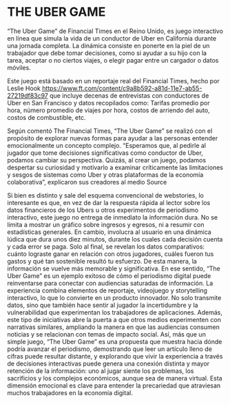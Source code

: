 # THE UBER GAME



“The Uber Game” de  Financial Times en el Reino Unido, es juego interactivo en línea que simula la vida de un conductor de Uber en California durante una jornada completa. La dinámica consiste en ponerte en la piel de un trabajador que debe tomar decisiones, como si ayudar a su hijo con la tarea, aceptar o no ciertos viajes, o elegir pagar entre un cargador o datos móviles. 

Este juego está basado en un reportaje real del Financial Times, hecho por Leslie Hook https://www.ft.com/content/c9a8b592-a81d-11e7-ab55-27219df83c97 que incluye decenas de entrevistas con conductores de Uber en San Francisco y datos recopilados como: Tarifas promedio por hora, número promedio de viajes por hora, costos de arriendo del auto, costos de combustible, etc.

Según comentó The Financial Times, “The Uber Game” se realizó con el propósito de explorar nuevas formas para ayudar a las personas entender emocionalmente un concepto complejo. “Esperamos que, al pedirle al jugador que tome decisiones significativas como conductor de Uber, podamos cambiar su perspectiva. Quizás, al crear un juego, podamos despertar su curiosidad y motivarlo a examinar críticamente las limitaciones y sesgos de sistemas como Uber y otras plataformas de la economía colaborativa”, explicaron sus creadores al medio Source



Si bien es distinto y sale del esquema convencional de webstories, lo interesante es que,  en vez de dar la respuesta rápida al lector sobre los datos financieros de los Ubers u otros experimentos de periodismo interactivo, este juego no entrega de inmediato la información dura. No se limita a mostrar un gráfico sobre ingresos y egresos, ni a resumir con estadísticas generales. En cambio, involucra al usuario en una dinámica lúdica que dura unos diez minutos, durante los cuales cada decisión cuenta y cada error se paga. Solo al final, se revelan los datos comparativos: cuánto lograste ganar en relación con otros jugadores, cuáles fueron tus gastos y qué tan sostenible resultó tu esfuerzo. De esta manera, la información se vuelve más memorable y significativa.
En ese sentido, “The Uber Game” es un ejemplo exitoso de cómo el periodismo digital puede reinventarse para conectar con audiencias saturadas de información. La experiencia combina elementos de reportaje, videojuego y storytelling interactivo, lo que lo convierte en un producto innovador. No solo transmite datos, sino que también hace sentir al jugador la incertidumbre y la vulnerabilidad que experimentan los trabajadores de aplicaciones.
Además, este tipo de iniciativas abre la puerta a que otros medios experimenten con narrativas similares, ampliando la manera en que las audiencias consumen noticias y se relacionan con temas de impacto social.
Así, más que un simple juego, “The Uber Game” es una propuesta que muestra hacia dónde podría avanzar el periodismo, demostrando que leer un artículo lleno de cifras puede resultar distante, y explorando que vivir la experiencia a través de decisiones interactivas puede genera una conexión distinta y mayor retención de la información: uno al jugar siente los problemas, los sacrificios y los complejos económicos, aunque sea de manera virtual. Esta dimensión emocional es clave para entender la precariedad que atraviesan muchos trabajadores en la economía digital.
